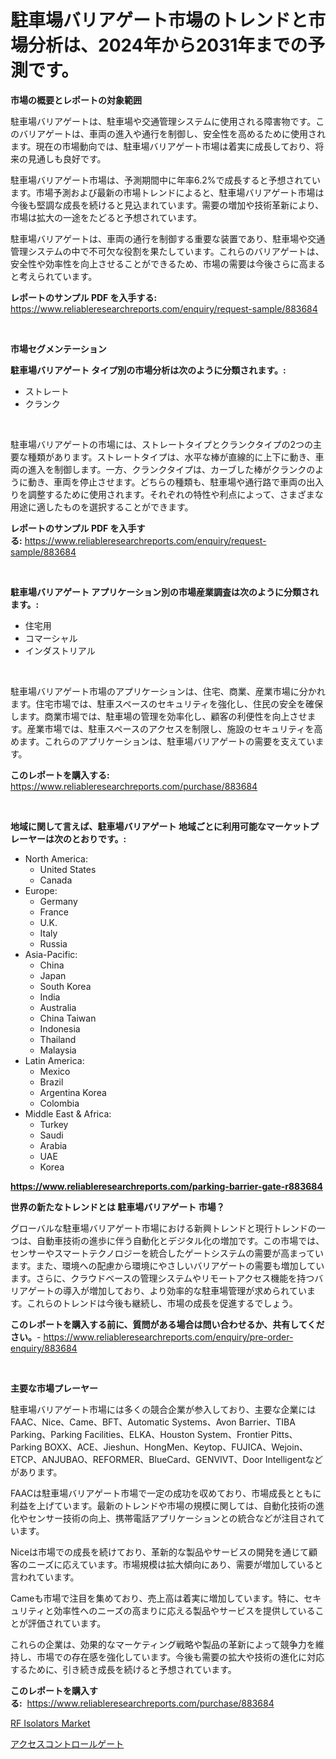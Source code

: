<p><h1>駐車場バリアゲート市場のトレンドと市場分析は、2024年から2031年までの予測です。</h1></p><p><strong>市場の概要とレポートの対象範囲</strong></p>
<p><p>駐車場バリアゲートは、駐車場や交通管理システムに使用される障害物です。このバリアゲートは、車両の進入や通行を制御し、安全性を高めるために使用されます。現在の市場動向では、駐車場バリアゲート市場は着実に成長しており、将来の見通しも良好です。</p><p>駐車場バリアゲート市場は、予測期間中に年率6.2%で成長すると予想されています。市場予測および最新の市場トレンドによると、駐車場バリアゲート市場は今後も堅調な成長を続けると見込まれています。需要の増加や技術革新により、市場は拡大の一途をたどると予想されています。</p><p>駐車場バリアゲートは、車両の通行を制御する重要な装置であり、駐車場や交通管理システムの中で不可欠な役割を果たしています。これらのバリアゲートは、安全性や効率性を向上させることができるため、市場の需要は今後さらに高まると考えられています。</p></p>
<p><strong>レポートのサンプル PDF を入手する:</strong> <a href="https://www.reliableresearchreports.com/enquiry/request-sample/883684">https://www.reliableresearchreports.com/enquiry/request-sample/883684</a></p>
<p>&nbsp;</p>
<p><strong>市場セグメンテーション</strong></p>
<p><strong>駐車場バリアゲート タイプ別の市場分析は次のように分類されます。:</strong></p>
<p><ul><li>ストレート</li><li>クランク</li></ul></p>
<p>&nbsp;</p>
<p><p>駐車場バリアゲートの市場には、ストレートタイプとクランクタイプの2つの主要な種類があります。ストレートタイプは、水平な棒が直線的に上下に動き、車両の進入を制御します。一方、クランクタイプは、カーブした棒がクランクのように動き、車両を停止させます。どちらの種類も、駐車場や通行路で車両の出入りを調整するために使用されます。それぞれの特性や利点によって、さまざまな用途に適したものを選択することができます。</p></p>
<p><strong>レポートのサンプル PDF を入手する:</strong>&nbsp;<a href="https://www.reliableresearchreports.com/enquiry/request-sample/883684">https://www.reliableresearchreports.com/enquiry/request-sample/883684</a></p>
<p>&nbsp;</p>
<p><strong> 駐車場バリアゲート アプリケーション別の市場産業調査は次のように分類されます。:</strong></p>
<p><ul><li>住宅用</li><li>コマーシャル</li><li>インダストリアル</li></ul></p>
<p>&nbsp;</p>
<p><p>駐車場バリアゲート市場のアプリケーションは、住宅、商業、産業市場に分かれます。住宅市場では、駐車スペースのセキュリティを強化し、住民の安全を確保します。商業市場では、駐車場の管理を効率化し、顧客の利便性を向上させます。産業市場では、駐車スペースのアクセスを制限し、施設のセキュリティを高めます。これらのアプリケーションは、駐車場バリアゲートの需要を支えています。</p></p>
<p><strong>このレポートを購入する:</strong>&nbsp; <a href="https://www.reliableresearchreports.com/purchase/883684">https://www.reliableresearchreports.com/purchase/883684</a></p>
<p>&nbsp;</p>
<p><strong>地域に関して言えば、駐車場バリアゲート 地域ごとに利用可能なマーケットプレーヤーは次のとおりです。:</strong></p>
<p><ul>
    <li>
        North America:
        <ul>
            <li>United States</li>
            <li>Canada</li>
        </ul>
    </li>
    <li>
        Europe:
        <ul>
            <li>Germany</li>
            <li>France</li>
            <li>U.K.</li>
            <li>Italy</li>
            <li>Russia</li>
        </ul>
    </li>
    <li>
        Asia-Pacific:
        <ul>
            <li>China</li>
            <li>Japan</li>
            <li>South Korea</li>
            <li>India</li>
            <li>Australia</li>
            <li>China Taiwan</li>
            <li>Indonesia</li>
            <li>Thailand</li>
            <li>Malaysia</li>
        </ul>
    </li>
    <li>
        Latin America:
        <ul>
            <li>Mexico</li>
            <li>Brazil</li>
            <li>Argentina Korea</li>
            <li>Colombia</li>
        </ul>
    </li>
    <li>
        Middle East & Africa:
        <ul>
            <li>Turkey</li>
            <li>Saudi</li>
            <li>Arabia</li>
            <li>UAE</li>
            <li>Korea</li>
        </ul>
    </li>
    </ul></p>
<p><strong><a href="https://www.reliableresearchreports.com/parking-barrier-gate-r883684">https://www.reliableresearchreports.com/parking-barrier-gate-r883684</a></strong>&nbsp;</p>
<p><strong>世界の新たなトレンドとは 駐車場バリアゲート 市場？</strong></p>
<p><p>グローバルな駐車場バリアゲート市場における新興トレンドと現行トレンドの一つは、自動車技術の進歩に伴う自動化とデジタル化の増加です。この市場では、センサーやスマートテクノロジーを統合したゲートシステムの需要が高まっています。また、環境への配慮から環境にやさしいバリアゲートの需要も増加しています。さらに、クラウドベースの管理システムやリモートアクセス機能を持つバリアゲートの導入が増加しており、より効率的な駐車場管理が求められています。これらのトレンドは今後も継続し、市場の成長を促進するでしょう。</p></p>
<p><strong>このレポートを購入する前に、質問がある場合は問い合わせるか、共有してください。</strong>- <a href="https://www.reliableresearchreports.com/enquiry/pre-order-enquiry/883684">https://www.reliableresearchreports.com/enquiry/pre-order-enquiry/883684</a></p>
<p>&nbsp;</p>
<p><strong>主要な市場プレーヤー</strong></p>
<p><p>駐車場バリアゲート市場には多くの競合企業が参入しており、主要な企業にはFAAC、Nice、Came、BFT、Automatic Systems、Avon Barrier、TIBA Parking、Parking Facilities、ELKA、Houston System、Frontier Pitts、Parking BOXX、ACE、Jieshun、HongMen、Keytop、FUJICA、Wejoin、ETCP、ANJUBAO、REFORMER、BlueCard、GENVIVT、Door Intelligentなどがあります。</p><p>FAACは駐車場バリアゲート市場で一定の成功を収めており、市場成長とともに利益を上げています。最新のトレンドや市場の規模に関しては、自動化技術の進化やセンサー技術の向上、携帯電話アプリケーションとの統合などが注目されています。</p><p>Niceは市場での成長を続けており、革新的な製品やサービスの開発を通じて顧客のニーズに応えています。市場規模は拡大傾向にあり、需要が増加していると言われています。</p><p>Cameも市場で注目を集めており、売上高は着実に増加しています。特に、セキュリティと効率性へのニーズの高まりに応える製品やサービスを提供していることが評価されています。</p><p>これらの企業は、効果的なマーケティング戦略や製品の革新によって競争力を維持し、市場での存在感を強化しています。今後も需要の拡大や技術の進化に対応するために、引き続き成長を続けると予想されています。</p></p>
<p><strong>このレポートを購入する:</strong>&nbsp;&nbsp;<a href="https://www.reliableresearchreports.com/purchase/883684">https://www.reliableresearchreports.com/purchase/883684</a></p>
<p><p><a href="https://silk-columnist-571.notion.site/RF-Isolators-Market-Trends-Forecast-and-Competitive-Analysis-to-2031-1d07a89510f54f20b91c0ae7085dc824">RF Isolators Market</a></p><p><a href="https://github.com/nemesis2824/Market-Research-Report-List-1/blob/main/507766823625.md">アクセスコントロールゲート</a></p></p>